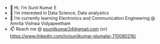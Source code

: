- 👋 Hi, I’m Sunil Kumar E
- 👀 I’m interested in Data Science, Data analystics
- 🌱 I’m currently learning Electronics and Communication Engineering @ Amrita Vishwa Vidyapeetham
- 📫 Reach me @ esunilkumar24@gmail.com (or) https://www.linkedin.com/in/sunilkumar-elumalai-710080216/

<!---
Sunil2409/Sunil2409 is a ✨ special ✨ repository because its `README.md` (this file) appears on your GitHub profile.
You can click the Preview link to take a look at your changes.
--->
